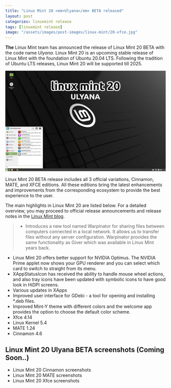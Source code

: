 ```yaml
---
title: "Linux Mint 20 <em>Ulyana</em> BETA released"
layout: post
categories: linuxmint release
tags: [linuxmint release]
image: "/assets/images/post-images/linux-mint/20-xfce.jpg"
---
```


**The** Linux Mint team has announced the release of Linux Mint 20 BETA with the code name *Ulyana*. Linux Mint 20 is an upcoming stable release of Linux Mint with the foundation of Ubuntu 20.04 LTS. Following the tradition of Ubuntu LTS releases, Linux Mint 20 will be supported till 2025.

![Linux Mint 20 Preview](/assets/images/post-images/linux-mint/20-xfce.jpg)

Linux Mint 20 BETA release includes all 3 official variations, Cinnamon, MATE, and XFCE editions. All these editions bring the latest enhancements and improvements from the corresponding ecosystem to provide the best experience to the user.

The main highlights in Linux Mint 20 are listed below. For a detailed overview, you may proceed to official release announcements and release notes in the [Linux Mint blog](https://blog.linuxmint.com).
> - Introduces a new tool named Warpinator for sharing files between computers connected in a local network. It allows us to transfer files without any server configuration. Warpinator provides the same functionality as Giver which was available in Linux Mint years back.
- Linux Mint 20 offers better support for NVIDIA Optimus. The NVIDIA Prime applet now shows your GPU renderer and you can select which card to switch to straight from its menu.
- XAppStatusIcon has received the ability to handle mouse wheel actions, and also tray icons have been updated with symbolic icons to have good look in HiDPI screens.
- Various updates in XApps
- Improved user interface for GDebi - a tool for opening and installing *.deb files.
- Improved Mint-Y theme with different colors and the welcome app provides the option to choose the default color scheme.
- Xfce 4.14
- Linux Kernel 5.4
- MATE 1.24
- Cinnamon 4.6

## Linux Mint 20 Ulyana BETA screenshots (Coming Soon..)

- Linux Mint 20 Cinnamon screenshots
- Linux Mint 20 MATE screenshots
- Linux Mint 20 Xfce screenshots


